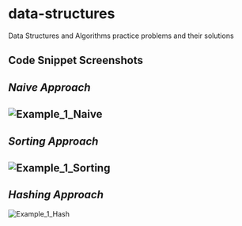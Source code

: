 # data-structures
Data Structures and Algorithms practice problems and their solutions

## Code Snippet Screenshots

## _Naive Approach_
![Example_1_Naive](https://user-images.githubusercontent.com/33835670/92306042-fb215a80-efa9-11ea-9912-66977362ddc6.png)
--------------------------------------------------------------------------------------------------------------
## _Sorting Approach_
![Example_1_Sorting](https://user-images.githubusercontent.com/33835670/92306045-fe1c4b00-efa9-11ea-9518-3239078df645.png)
--------------------------------------------------------------------------------------------------------------
## _Hashing Approach_
![Example_1_Hash](https://user-images.githubusercontent.com/33835670/92306040-f8bf0080-efa9-11ea-8c85-4d5a6111c20d.png)
